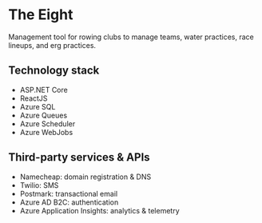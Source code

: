 # The Eight
Management tool for rowing clubs to manage teams, water practices, race lineups, and erg practices.

## Technology stack
* ASP.NET Core
* ReactJS
* Azure SQL
* Azure Queues
* Azure Scheduler
* Azure WebJobs

## Third-party services & APIs
* Namecheap: domain registration & DNS
* Twilio: SMS
* Postmark: transactional email
* Azure AD B2C: authentication
* Azure Application Insights: analytics & telemetry
